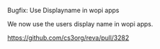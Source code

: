 Bugfix: Use Displayname in wopi apps

We now use the users display name in wopi apps.

https://github.com/cs3org/reva/pull/3282
